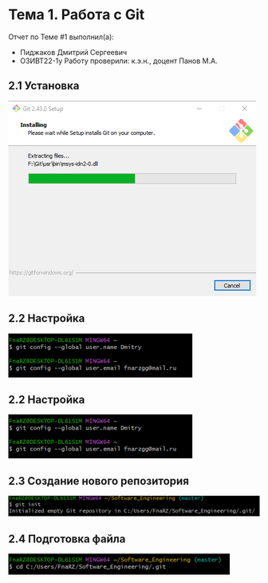 # Тема 1. Работа с Git
Отчет по Теме #1 выполнил(а):
- Пиджаков Дмитрий Сергеевич
- ОЗИВТ22-1у
Работу проверили:
к.э.н., доцент Панов М.А.

## 2.1 Установка
![image](Pictures/1.png)

## 2.2 Настройка
![image](Pictures/2.png)

## 2.2 Настройка
![image](Pictures/2.png)

## 2.3 Создание нового репозитория
![image](Pictures/3.png)

## 2.4 Подготовка файла
![image](Pictures/4.png)
